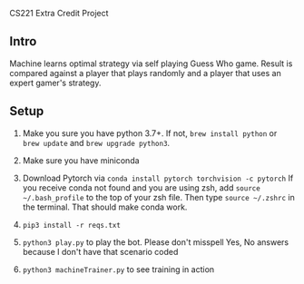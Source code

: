 
CS221 Extra Credit Project

## Intro
Machine learns optimal strategy via self playing Guess Who game. Result is compared against a player that plays randomly and a player that uses an expert gamer's strategy.

## Setup

1. Make you sure you have python 3.7+. If not, `brew install python` or `brew update` and `brew upgrade python3`.

2. Make sure you have miniconda

3. Download Pytorch via `conda install pytorch torchvision -c pytorch`
  If you receive conda not found and you are using zsh, add `source ~/.bash_profile` to the
  top of your zsh file. Then type `source ~/.zshrc` in the terminal. That should make conda work.

4. `pip3 install -r reqs.txt`

5. `python3 play.py` to play the bot. Please don't misspell Yes, No answers because I don't have that scenario coded

6. `python3 machineTrainer.py` to see training in action